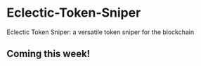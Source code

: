 # Eclectic-Token-Sniper
Eclectic Token Sniper: a versatile token sniper for the blockchain


## Coming this week!

